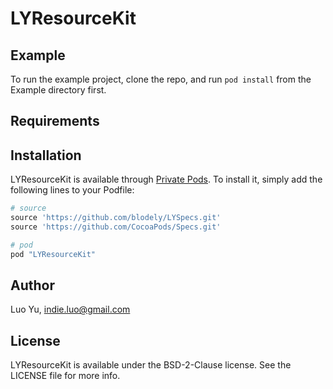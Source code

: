 # LYResourceKit

## Example

To run the example project, clone the repo, and run `pod install` from the Example directory first.

## Requirements

## Installation

LYResourceKit is available through [Private Pods](http://github.com/blodely/LYSpecs). To install
it, simply add the following lines to your Podfile:

```ruby
# source
source 'https://github.com/blodely/LYSpecs.git'
source 'https://github.com/CocoaPods/Specs.git'

# pod
pod "LYResourceKit"
```

## Author

Luo Yu, indie.luo@gmail.com

## License

LYResourceKit is available under the BSD-2-Clause license. See the LICENSE file for more info.
